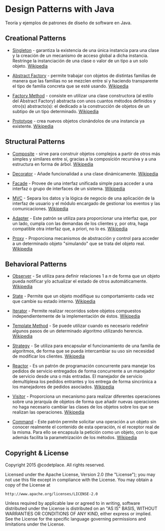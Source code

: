 # Design Patterns with Java

Teoría y ejemplos de patrones de diseño de software en Java.

## Creational Patterns

* [Singleton](src/creational/singleton) - garantiza la existencia de una única instancia para una clase 
y la creación de un mecanismo de acceso global a dicha instancia. Restringe la instanciación de una clase o valor de un 
tipo a un solo objeto. [Wikipedia](https://es.wikipedia.org/wiki/Singleton)

* [Abstract Factory](src/creational/abstractFactory) - permite trabajar con objetos de distintas familias 
de manera que las familias no se mezclen entre sí y haciendo transparente el tipo de familia concreta que se esté usando.
[Wikipedia](https://es.wikipedia.org/wiki/Abstract_Factory)

* [Factory Method](src/creational/factoryMethod) - consiste en utilizar una clase constructora (al estilo del Abstract Factory) 
abstracta con unos cuantos métodos definidos y otro(s) abstracto(s): el dedicado a la construcción de objetos de un 
subtipo de un tipo determinado. [Wikipedia](https://es.wikipedia.org/wiki/Factory_Method_%28patr%C3%B3n_de_dise%C3%B1o%29)

* [Prototype](src/creational/prototype) -  crea nuevos objetos clonándolos de una instancia ya existente. 
[Wikipedia](https://es.wikipedia.org/wiki/Prototype_%28patr%C3%B3n_de_dise%C3%B1o%29)


## Structural Patterns

* [Composite](src/structural/composite) - sirve para construir objetos 
complejos a partir de otros más simples y similares entre sí, gracias a la composición recursiva y a una estructura en 
forma de árbol. [Wikipedia](https://es.wikipedia.org/wiki/Composite_%28patr%C3%B3n_de_dise%C3%B1o%29)

* [Decorator](src/structural/decorator) - Añade funcionalidad a una 
clase dinámicamente. [Wikipedia](https://es.wikipedia.org/wiki/Decorator_%28patr%C3%B3n_de_dise%C3%B1o%29)

* [Facade](src/structural/facade) - Provee de una interfaz unificada 
simple para acceder a una interfaz o grupo de interfaces de un sistema. [Wikipedia](https://es.wikipedia.org/wiki/Facade_%28patr%C3%B3n_de_dise%C3%B1o%29)

* [MVC](src/structural/mvc) - Separa los datos y la lógica de 
negocio de una aplicación de la interfaz de usuario y el módulo encargado de gestionar los eventos y las comunicaciones. 
[Wikipedia](https://es.wikipedia.org/wiki/Modelo%E2%80%93vista%E2%80%93controlador)

* [Adapter](src/structural/adapter) - Este patrón se utiliza para 
proporcionar una interfaz que, por un lado, cumpla con las demandas de los clientes y, por otra, haga compatible otra 
interfaz que, a priori, no lo es. [Wikipedia](https://es.wikipedia.org/wiki/Adapter_%28patr%C3%B3n_de_dise%C3%B1o%29)

* [Proxy](src/structural/proxy) - Proporciona mecanismos de abstracción y control para acceder a un determinado objeto
"simulando" que se trata del objeto real. [Wikipedia](https://es.wikipedia.org/wiki/Proxy_%28patr%C3%B3n_de_dise%C3%B1o%29)


## Behavioral Patterns

* [Observer](src/behavioral/observer) - Se utiliza para definir relaciones 1 a *n* de forma que un objeto pueda notificar
y/o actualizar el estado de otros automáticamente. [Wikipedia](https://es.wikipedia.org/wiki/Observer_%28patr%C3%B3n_de_dise%C3%B1o%29)

* [State](src/behavioral/state) - Permite que un objeto modifique su comportamiento cada vez que cambie su estado interno. 
[Wikipedia](https://es.wikipedia.org/wiki/State_%28patr%C3%B3n_de_dise%C3%B1o%29)

* [Iterator](src/behavioral/iterator) - Permite realizar recorridos sobre objetos compuestos independientemente de la implementación de éstos. 
[Wikipedia](https://es.wikipedia.org/wiki/Iterador_%28patr%C3%B3n_de_dise%C3%B1o%29)

* [Template Method](src/behavioral/templateMethod) - Se puede utilizar cuando es necesario redefinir algunos pasos de un determinado algoritmo utilizando herencia. 
[Wikipedia](https://es.wikipedia.org/wiki/Template_Method_%28patr%C3%B3n_de_dise%C3%B1o%29)

* [Strategy](src/behavioral/strategy) - Se utiliza para encapsular el funcionamiento de una familia de algoritmos, de forma que
se pueda intercambiar su uso sin necesidad de modificar los clientes. [Wikipedia](https://es.wikipedia.org/wiki/Strategy_%28patr%C3%B3n_de_dise%C3%B1o%29)

* [Reactor](src/behavioral/reactor) - Es un patrón de programación concurrente para manejar los pedidos de servicio 
entregados de forma concurrente a un manejador de servicio desde una o más entradas. El manejador de servicio demultiplexa 
los pedidos entrantes y los entrega de forma sincrónica a los manejadores de pedidos asociados. [Wikipedia](https://es.wikipedia.org/wiki/Reactor_%28patr%C3%B3n_de_dise%C3%B1o%29)

* [Visitor](src/behavioral/visitor) - Proporciona un mecanismo para realizar diferentes operaciones sobre una jerarquía de
objetos de forma que añadir nuevas operaciones no haga necesario cambiar las clases de los objetos sobre los que se realizan
las operaciones. [Wikipedia](https://es.wikipedia.org/wiki/Visitor_%28patr%C3%B3n_de_dise%C3%B1o%29)

* [Command](src/behavioral/command) - Este patrón permite solicitar una operación a un objeto sin conocer realmente el 
contenido de esta operación, ni el receptor real de la misma. Para ello se encapsula la petición como un objeto, con lo 
que además facilita la parametrización de los métodos. [Wikipedia](https://es.wikipedia.org/wiki/Command_%28patr%C3%B3n_de_dise%C3%B1o%29)


## Copyright & License

Copyright 2015 @codetplace. All rights reserved.

Licensed under the Apache License, Version 2.0 (the "License");
you may not use this file except in compliance with the License.
You may obtain a copy of the License at

    http://www.apache.org/licenses/LICENSE-2.0

Unless required by applicable law or agreed to in writing, software
distributed under the License is distributed on an "AS IS" BASIS,
WITHOUT WARRANTIES OR CONDITIONS OF ANY KIND, either express or implied.
See the License for the specific language governing permissions and
limitations under the License.
